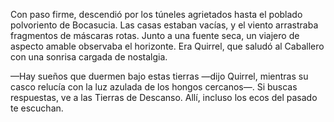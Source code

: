 
Con paso firme, descendió por los túneles agrietados hasta el poblado polvoriento de Bocasucia. Las casas estaban vacías, y el viento arrastraba fragmentos de máscaras rotas. Junto a una fuente seca, un viajero de aspecto amable observaba el horizonte. Era Quirrel, que saludó al Caballero con una sonrisa cargada de nostalgia.

—Hay sueños que duermen bajo estas tierras —dijo Quirrel, mientras su casco relucía con la luz azulada de los hongos cercanos—. Si buscas respuestas, ve a las Tierras de Descanso. Allí, incluso los ecos del pasado te escuchan.
